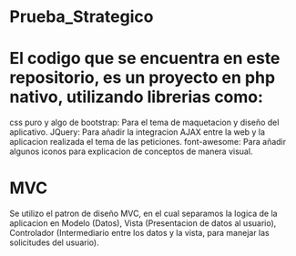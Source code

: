 # Prueba_Strategico

# El codigo que se encuentra en este repositorio, es un proyecto en php nativo, utilizando librerias como:
css puro y algo de bootstrap: Para el tema de maquetacion y diseño del aplicativo.
JQuery: Para añadir la integracion AJAX entre la web y la aplicacion realizada el tema de las peticiones.
font-awesome: Para añadir algunos iconos para explicacion de conceptos de manera visual.

# MVC
Se utilizo el patron de diseño MVC, en el cual separamos la logica de la aplicacion en Modelo (Datos), Vista (Presentacion de datos al usuario), Controlador (Intermediario entre los datos y la vista, para manejar las solicitudes del usuario).
